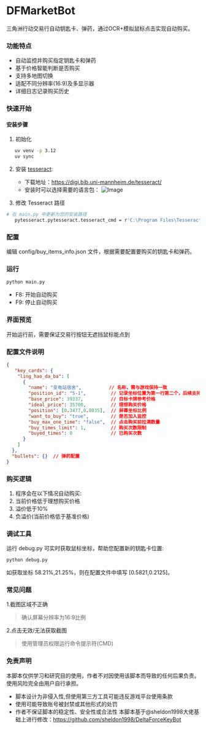 # DFMarketBot
三角洲行动交易行自动钥匙卡、弹药，通过OCR+模拟鼠标点击实现自动购买。
### 功能特点
- 自动监控并购买指定钥匙卡和弹药
- 基于价格智能判断是否购买
- 支持多地图切换
- 适配不同分辨率(16:9)及多显示器
- 详细日志记录购买历史

### 快速开始
#### 安装步骤
1. 初始化
```bash
   uv venv -p 3.12
   uv sync
```
2. 安装 [tesseract](https://github.com/tesseract-ocr/tesseract ):

    - 下载地址：https://digi.bib.uni-mannheim.de/tesseract/
    - 安装时可以选择需要的语言包：
      ![Image](https://github.com/user-attachments/assets/c72ce3f2-c3f9-411a-b7d8-e2d72131e630)

3. 修改 Tesseract 路径
```bash
# 在 main.py 中更新为您的安装路径
   pytesseract.pytesseract.tesseract_cmd = r'C:\Program Files\Tesseract-OCR\tesseract.exe'
```

### 配置
编辑 config/buy_items_info.json 文件，根据需要配置要购买的钥匙卡和弹药。

### 运行
```bash
python main.py
```
- F8: 开始自动购买
- F9: 停止自动购买

### 界面预览
开始运行前，需要保证交易行按钮无遮挡鼠标能点到

### 配置文件说明
```json
{
   "key_cards": {
    "ling_hao_da_ba": [
      {
        "name": "变电站宿舍",          // 名称，需与游戏保持一致
        "position_id": "5-1",         // 记录坐标位置为第一行第二个，后续支持映射position
        "base_price": 39337,          // 目标卡牌参考价格
        "ideal_price": 35700,         // 理想购买价格
        "position": [0.3477,0.8035],  // 屏幕坐标比例
        "want_to_buy": "true",        // 是否加入监控
        "buy_max_one_time": "false",  // 点击购买前拉满数量
        "buy_times_limit": 1,         // 购买次数限制
        "buyed_times": 0              // 已购买次数
      }
    ]
  },
  "bullets": {}  // 弹药配置
}
```

### 购买逻辑
1. 程序会在以下情况自动购买:
2. 当前价格低于理想购买价格
3. 溢价低于10%
4. 负溢价(当前价格低于基准价格)

### 调试工具

运行 debug.py 可实时获取鼠标坐标，帮助您配置新的钥匙卡位置:

```bash
python debug.py
```

如获取坐标 58.21%,21.25%，则在配置文件中填写 [0.5821,0.2125]。

### 常见问题
1.截图区域不正确
> 确认屏幕分辨率为16:9比例

2.点击无效/无法获取截图
> 使用管理员权限运行命令提示符(CMD)

### 免责声明
本脚本仅供学习和研究目的使用，作者不对因使用该脚本而导致的任何后果负责。使用风险完全由用户自行承担。
- 脚本设计为非侵入性,但使用第三方工具可能违反游戏平台使用条款
- 使用可能导致账号被封禁或其他形式的处罚
- 作者不保证脚本的稳定性、安全性或合法性
本脚本基于@sheldon1998大佬基础上进行修改：https://github.com/sheldon1998/DeltaForceKeyBot

